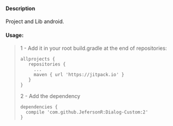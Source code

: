 #### Description

Project and Lib android.  

#### Usage:

> 1 - Add it in your root build.gradle at the end of repositories:
> ```
> allprojects {
>    repositories {
>      ...
>      maven { url 'https://jitpack.io' }
>    }
> }
> ```
> 2 - Add the dependency 
> ```
> dependencies {
>   compile 'com.github.JefersonR:Dialog-Custom:2'
>}
> ```


